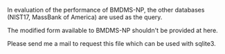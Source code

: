 In evaluation of the performance of BMDMS-NP, the other databases (NIST17, MassBank of America) are used as the query.

The modified form available to BMDMS-NP shouldn't be provided at here.

Please send me a mail to request this file which can be used with sqlite3.
